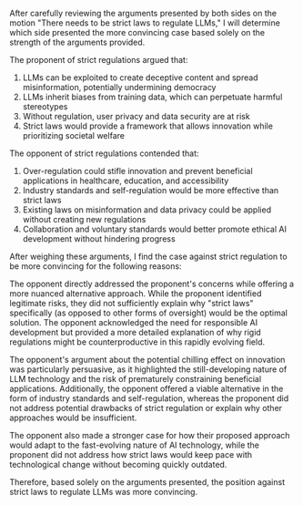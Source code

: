 After carefully reviewing the arguments presented by both sides on the motion "There needs to be strict laws to regulate LLMs," I will determine which side presented the more convincing case based solely on the strength of the arguments provided.

The proponent of strict regulations argued that:
1. LLMs can be exploited to create deceptive content and spread misinformation, potentially undermining democracy
2. LLMs inherit biases from training data, which can perpetuate harmful stereotypes
3. Without regulation, user privacy and data security are at risk
4. Strict laws would provide a framework that allows innovation while prioritizing societal welfare

The opponent of strict regulations contended that:
1. Over-regulation could stifle innovation and prevent beneficial applications in healthcare, education, and accessibility
2. Industry standards and self-regulation would be more effective than strict laws
3. Existing laws on misinformation and data privacy could be applied without creating new regulations
4. Collaboration and voluntary standards would better promote ethical AI development without hindering progress

After weighing these arguments, I find the case against strict regulation to be more convincing for the following reasons:

The opponent directly addressed the proponent's concerns while offering a more nuanced alternative approach. While the proponent identified legitimate risks, they did not sufficiently explain why "strict laws" specifically (as opposed to other forms of oversight) would be the optimal solution. The opponent acknowledged the need for responsible AI development but provided a more detailed explanation of why rigid regulations might be counterproductive in this rapidly evolving field.

The opponent's argument about the potential chilling effect on innovation was particularly persuasive, as it highlighted the still-developing nature of LLM technology and the risk of prematurely constraining beneficial applications. Additionally, the opponent offered a viable alternative in the form of industry standards and self-regulation, whereas the proponent did not address potential drawbacks of strict regulation or explain why other approaches would be insufficient.

The opponent also made a stronger case for how their proposed approach would adapt to the fast-evolving nature of AI technology, while the proponent did not address how strict laws would keep pace with technological change without becoming quickly outdated.

Therefore, based solely on the arguments presented, the position against strict laws to regulate LLMs was more convincing.